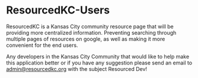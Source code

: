 # ResourcedKC-Users

 ResourcedKC is a Kansas City community resource page that will be providing more centralized  information. 
 Preventing searching through multiple pages of resources on google, as well as making it more convenient for the end users. 
 
 
 
 Any developers in the Kansas City Community that would like to help make this application better or if you have any suggestion please
 send an email to admin@resourcedkc.org with the subject Resourced Dev!
